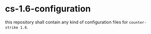 # cs-1.6-configuration
this repository shall contain any kind of configuration files for `counter-strike 1.6`.
